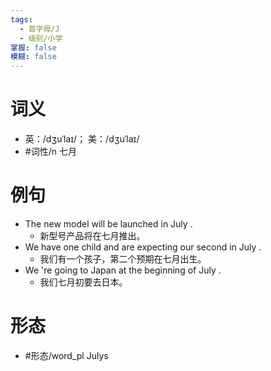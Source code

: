 ```yaml
---
tags:
  - 首字母/J
  - 级别/小学
掌握: false
模糊: false
---
```

# 词义
- 英：/dʒuˈlaɪ/； 美：/dʒuˈlaɪ/
- #词性/n  七月
# 例句
- The new model will be launched in July .
	- 新型号产品将在七月推出。
- We have one child and are expecting our second in July .
	- 我们有一个孩子，第二个预期在七月出生。
- We 're going to Japan at the beginning of July .
	- 我们七月初要去日本。
# 形态
- #形态/word_pl Julys

